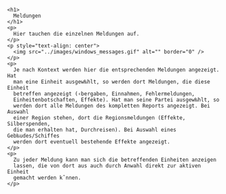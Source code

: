 
    <h1>
      Meldungen
    </h1>
    <p>
      Hier tauchen die einzelnen Meldungen auf.
    </p>
    <p style="text-align: center">
      <img src="../images/windows_messages.gif" alt="" border="0" />
    </p>
    <p>
      Je nach Kontext werden hier die entsprechenden Meldungen angezeigt. Hat
      man eine Einheit ausgew‰hlt, so werden dort Meldungen, die diese Einheit
      betreffen angezeigt (‹bergaben, Einnahmen, Fehlermeldungen,
      Einheitenbotschaften, Effekte). Hat man seine Partei ausgew‰hlt, so
      werden dort alle Meldungen des kompletten Reports angezeigt. Bei Auswahl
      einer Region stehen, dort die Regionsmeldungen (Effekte, Silberspenden,
      die man erhalten hat, Durchreisen). Bei Auswahl eines Geb‰udes/Schiffes
      werden dort eventuell bestehende Effekte angezeigt.
    </p>
    <p>
      Zu jeder Meldung kann man sich die betreffenden Einheiten anzeigen
      lassen, die von dort aus auch durch Anwahl direkt zur aktiven Einheit
      gemacht werden kˆnnen.
    </p>
